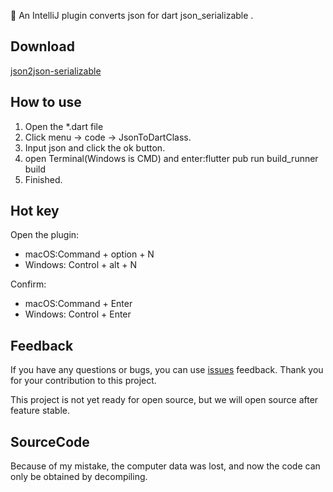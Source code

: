 🎉 An IntelliJ plugin converts json for dart json_serializable .

## Download
[json2json-serializable](https://plugins.jetbrains.com/plugin/12755-json2json-serializable)

## How to use
1. Open the *.dart file
2. Click menu -> code -> JsonToDartClass.
3. Input json and click the ok button.
4. open Terminal(Windows is CMD) and enter:flutter pub run build_runner build
5. Finished.

## Hot key

Open the plugin:
- macOS:Command + option + N
- Windows: Control + alt + N

Confirm:
- macOS:Command + Enter
- Windows: Control + Enter

## Feedback

If you have any questions or bugs, you can use [issues](https://github.com/liujingtech/IntelliJ-Json2json_serializable/issues) feedback. Thank you for your contribution to this project.

This project is not yet ready for open source, but we will open source after feature stable.

## SourceCode
Because of my mistake, the computer data was lost, and now the code can only be obtained by decompiling.

